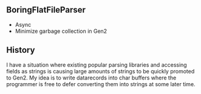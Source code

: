 ## BoringFlatFileParser
- Async
- Minimize garbage collection in Gen2

## History
I have a situation where existing popular parsing libraries and accessing fields as strings is causing large amounts of strings to be quickly promoted to Gen2. My idea is to write datarecords into char buffers where the programmer is free to defer converting them into strings at some later time.
